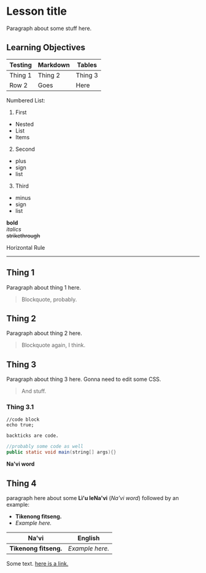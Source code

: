 # Lesson title

Paragraph about some stuff here.

## Learning Objectives

| Testing | Markdown | Tables |
| ------- | -------- | ------ |
| Thing 1 | Thing 2  | Thing 3|
| Row 2   | Goes     | Here   |

Numbered List:
1. First
  * Nested
  * List
  * Items
2. Second
  + plus
  + sign
  + list
3. Third
  - minus
  - sign
  - list

**bold**  
*italics*  
~~strikethrough~~

Horizontal Rule  
____

## Thing 1

Paragraph about thing 1 here.

> Blockquote, probably.

## Thing 2

Paragraph about thing 2 here.

> Blockquote again, I think.

## Thing 3

Paragraph about thing 3 here. Gonna need to edit some CSS.

> And stuff.

### Thing 3.1
    //code block
    echo true;

`backticks are code.`

```java
//probably some code as well
public static void main(string[] args){}
```

**Na'vi word**

## Thing 4

paragraph here about some **Lì'u leNa'vi** (*Na'vi word*) followed by an example:

- **Tìkenong fìtseng.**
- *Example here.*

Na'vi                 | English
--------------------- | ---------------
**Tìkenong fìtseng.** | *Example here.*

Some text. [here is a link.](https://github.com/adam-p/markdown-here/wiki/Markdown-Cheatsheet)
